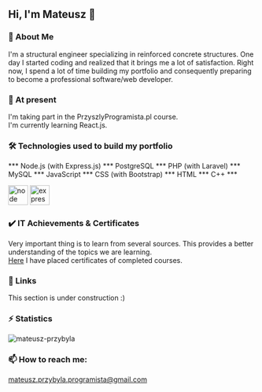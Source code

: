 ## Hi, I'm Mateusz 👋

### 🚀 About Me
I'm a structural engineer specializing in reinforced concrete structures. One day I started coding and realized that it brings me a lot of satisfaction.
Right now, I spend a lot of time building my portfolio and consequently preparing to become a professional software/web developer.

### 🌱 At present
I'm taking part in the PrzyszlyProgramista.pl course.\
I'm currently learning React.js.

### 🛠 Technologies used to build my portfolio
*** Node.js (with Express.js) *** PostgreSQL *** PHP (with Laravel) *** MySQL *** JavaScript *** CSS (with Bootstrap) *** HTML *** C++ ***

<img src="https://cdn.jsdelivr.net/gh/devicons/devicon@latest/icons/nodejs/nodejs-original-wordmark.svg" alt="node" width="40" height="40"/>
<img src="https://cdn.jsdelivr.net/gh/devicons/devicon@latest/icons/express/express-original-wordmark.svg" alt="express" width="40" height="40"/>

### ✔️ IT Achievements & Certificates
Very important thing is to learn from several sources. This provides a better understanding of the topics we are learning.\
[Here](https://github.com/mateusz-przybyla/My-Certificates.git) I have placed certificates of completed courses.

### 🔗 Links
This section is under construction :)

### ⚡️ Statistics
<p><img src="https://github-readme-stats.vercel.app/api/top-langs?username=mateusz-przybyla&show_icons=true&theme=dark&title_color=fda5f6&text_color=ffffff&hide_border=true&locale=en&layout=compact" alt="mateusz-przybyla" /></p>

### 📫 How to reach me:
mateusz.przybyla.programista@gmail.com
